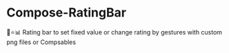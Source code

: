 # Compose-RatingBar
🚀⭐️📊 Rating bar to set fixed value or change rating by gestures with custom png files or Compsables
